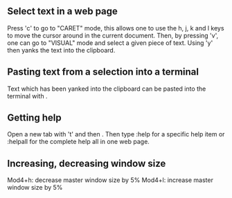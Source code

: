 Select text in a web page
-------------------------

Press 'c' to go to "CARET" mode, this allows one to use the h, j, k and l
keys to move the cursor around in the current document.  Then, by pressing
'v', one can go to "VISUAL" mode and select a given piece of text.  Using
'y' then yanks the text into the clipboard.

Pasting text from a selection into a terminal
---------------------------------------------

Text which has been yanked into the clipboard can be pasted into the
terminal with <Ctrl-Shift-v>.

Getting help
------------

Open a new tab with 't' and then <Enter>.  Then type :help for a specific
help item or :helpall for the complete help all in one web page.

Increasing, decreasing window size
----------------------------------

Mod4+h: decrease master window size by 5%
Mod4+l: increase master window size by 5%

